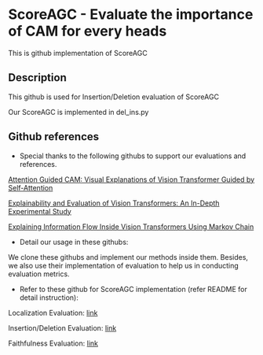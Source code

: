 
# ScoreAGC - Evaluate the importance of CAM for every heads 

This is github implementation of ScoreAGC

## Description

This github is used for Insertion/Deletion evaluation of ScoreAGC

Our ScoreAGC is implemented in del_ins.py

## Github references

- Special thanks to the following githubs to support our evaluations and references. 

[Attention Guided CAM: Visual Explanations of Vision Transformer Guided by Self-Attention](https://github.com/LeemSaebom/Attention-Guided-CAM-Visual-Explanations-of-Vision-Transformer-Guided-by-Self-Attention)

[Explainability and Evaluation of Vision Transformers: An In-Depth Experimental Study](https://github.com/ValentinCord/TFE_XAI_ViT/tree/main)

[Explaining Information Flow Inside Vision Transformers Using Markov Chain](https://github.com/XianrenYty/Transition_Attention_Maps)

- Detail our usage in these githubs:

We clone these githubs and implement our methods inside them. Besides, we also use their implementation of evaluation to help us in conducting evaluation metrics.

- Refer to these github for ScoreAGC implementation (refer README for detail instruction):

Localization Evaluation: [link](https://github.com/trandainien1/better_agc_ubuntu)

Insertion/Deletion Evaluation: [link](https://github.com/trandainien1/tam)

Faithfulness Evaluation: [link](https://github.com/trandainien1/quantus)
